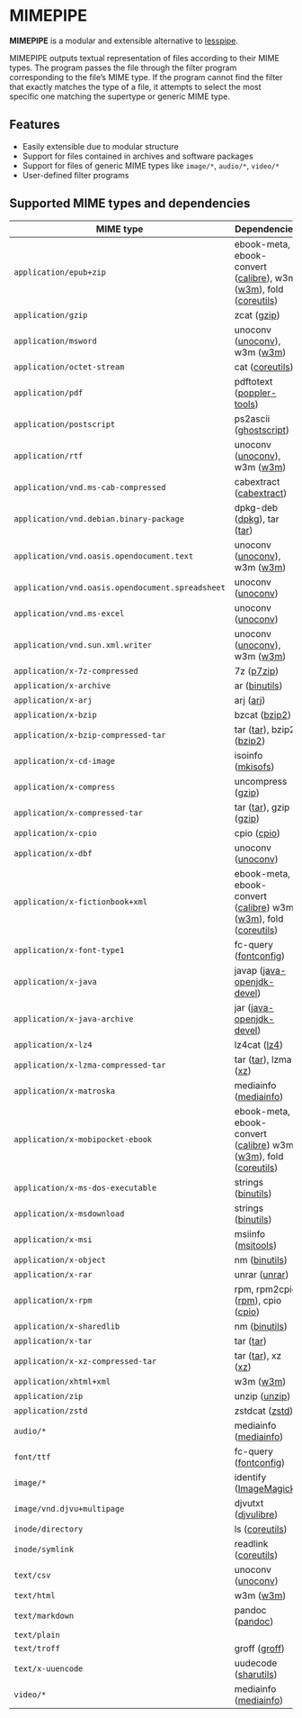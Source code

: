 # MIMEPIPE

**MIMEPIPE** is a modular and extensible alternative to [lesspipe](https://github.com/wofr06/lesspipe).

MIMEPIPE outputs textual representation of files according to their MIME types.
The program passes the file through the filter program corresponding to the
file’s MIME type. If the program cannot find the filter that exactly matches
the type of a file, it attempts to select the most specific one matching the
supertype or generic MIME type.

## Features

* Easily extensible due to modular structure
* Support for files contained in archives and software packages
* Support for files of generic MIME types like `image/*`, `audio/*`, `video/*`
* User-defined filter programs

## Supported MIME types and dependencies

MIME type | Dependencies
--------- | ------------
`application/epub+zip` | ebook-meta, ebook-convert ([calibre](https://calibre-ebook.com/calibre)), w3m ([w3m](http://w3m.sourceforge.net/)), fold ([coreutils](http://www.gnu.org/software/coreutils/))
`application/gzip` | zcat ([gzip](http://www.gnu.org/software/gzip/))
`application/msword` | unoconv ([unoconv](http://dag.wieers.com/home-made/unoconv/)), w3m ([w3m](http://w3m.sourceforge.net/))
`application/octet-stream` | cat ([coreutils](http://www.gnu.org/software/coreutils/))
`application/pdf` | pdftotext ([poppler-tools](https://poppler.freedesktop.org/))
`application/postscript` | ps2ascii ([ghostscript](https://www.ghostscript.com/))
`application/rtf` | unoconv ([unoconv](http://dag.wieers.com/home-made/unoconv/)), w3m ([w3m](http://w3m.sourceforge.net/))
`application/vnd.ms-cab-compressed` | cabextract ([cabextract](http://www.cabextract.org.uk/))
`application/vnd.debian.binary-package` | dpkg-deb ([dpkg](http://www.debian.org)), tar ([tar](https://www.gnu.org/software/tar/))
`application/vnd.oasis.opendocument.text` | unoconv ([unoconv](http://dag.wieers.com/home-made/unoconv/)), w3m ([w3m](http://w3m.sourceforge.net/))
`application/vnd.oasis.opendocument.spreadsheet` | unoconv ([unoconv](http://dag.wieers.com/home-made/unoconv/))
`application/vnd.ms-excel` | unoconv ([unoconv](http://dag.wieers.com/home-made/unoconv/))
`application/vnd.sun.xml.writer` | unoconv ([unoconv](http://dag.wieers.com/home-made/unoconv/)), w3m ([w3m](http://w3m.sourceforge.net/))
`application/x-7z-compressed` | 7z ([p7zip](http://p7zip.sourceforge.net/))
`application/x-archive` | ar ([binutils](http://www.gnu.org/software/binutils/))
`application/x-arj` | arj ([arj](http://arj.sourceforge.net/))
`application/x-bzip` | bzcat ([bzip2](http://www.bzip.org/))
`application/x-bzip-compressed-tar` | tar ([tar](https://www.gnu.org/software/tar/)), bzip2 ([bzip2](http://www.bzip.org/))
`application/x-cd-image` | isoinfo ([mkisofs](http://cdrtools.sourceforge.net/private/cdrecord.html))
`application/x-compress` | uncompress ([gzip](http://www.gnu.org/software/gzip/))
`application/x-compressed-tar` | tar ([tar](https://www.gnu.org/software/tar/)), gzip ([gzip](http://www.gnu.org/software/gzip/))
`application/x-cpio` | cpio ([cpio](http://www.gnu.org/software/cpio/cpio.html))
`application/x-dbf` | unoconv ([unoconv](http://dag.wieers.com/home-made/unoconv/))
`application/x-fictionbook+xml` | ebook-meta, ebook-convert ([calibre](https://calibre-ebook.com/calibre)) w3m ([w3m](http://w3m.sourceforge.net/)), fold ([coreutils](http://www.gnu.org/software/coreutils/))
`application/x-font-type1` | fc-query ([fontconfig](http://fontconfig.org/))
`application/x-java` | javap ([java-openjdk-devel](https://openjdk.java.net/))
`application/x-java-archive` | jar ([java-openjdk-devel](https://openjdk.java.net/))
`application/x-lz4` | lz4cat ([lz4](http://lz4.org/))
`application/x-lzma-compressed-tar` | tar ([tar](https://www.gnu.org/software/tar/)), lzma ([xz](http://tukaani.org/xz/))
`application/x-matroska` | mediainfo ([mediainfo](https://mediaarea.net))
`application/x-mobipocket-ebook` | ebook-meta, ebook-convert ([calibre](https://calibre-ebook.com/calibre)) w3m ([w3m](http://w3m.sourceforge.net/)), fold ([coreutils](http://www.gnu.org/software/coreutils/))
`application/x-ms-dos-executable` | strings ([binutils](http://www.gnu.org/software/binutils/))
`application/x-msdownload` | strings ([binutils](http://www.gnu.org/software/binutils/))
`application/x-msi` | msiinfo ([msitools](https://wiki.gnome.org/msitools))
`application/x-object` | nm ([binutils](http://www.gnu.org/software/binutils/))
`application/x-rar` | unrar ([unrar](http://www.rarlab.com))
`application/x-rpm` | rpm, rpm2cpio ([rpm](http://rpm.org/)), cpio ([cpio](http://www.gnu.org/software/cpio/cpio.html))
`application/x-sharedlib` | nm ([binutils](http://www.gnu.org/software/binutils/))
`application/x-tar` | tar ([tar](https://www.gnu.org/software/tar/))
`application/x-xz-compressed-tar` | tar ([tar](https://www.gnu.org/software/tar/)), xz ([xz](http://tukaani.org/xz/))
`application/xhtml+xml` | w3m ([w3m](http://w3m.sourceforge.net/))
`application/zip` | unzip ([unzip](http://www.info-zip.org/))
`application/zstd` | zstdcat ([zstd](https://github.com/facebook/zstd))
`audio/*` | mediainfo ([mediainfo](https://mediaarea.net))
`font/ttf` | fc-query ([fontconfig](http://fontconfig.org/))
`image/*` | identify ([ImageMagick](http://www.imagemagick.org))
`image/vnd.djvu+multipage` | djvutxt ([djvulibre](http://djvu.sourceforge.net))
`inode/directory` | ls ([coreutils](http://www.gnu.org/software/coreutils/))
`inode/symlink` | readlink ([coreutils](http://www.gnu.org/software/coreutils/))
`text/csv` | unoconv ([unoconv](http://dag.wieers.com/home-made/unoconv/))
`text/html` | w3m ([w3m](http://w3m.sourceforge.net/))
`text/markdown` | pandoc ([pandoc](https://hackage.haskell.org/package/pandoc))
`text/plain` |
`text/troff` | groff ([groff](http://www.gnu.org/software/groff/groff.html))
`text/x-uuencode` | uudecode ([sharutils](http://www.gnu.org/software/sharutils))
`video/*` | mediainfo ([mediainfo](https://mediaarea.net))
